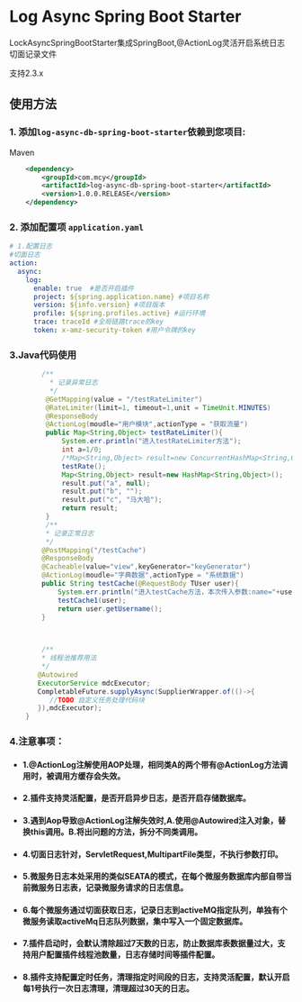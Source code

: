 # Log Async Spring Boot Starter

LockAsyncSpringBootStarter集成SpringBoot,@ActionLog灵活开启系统日志切面记录文件

支持2.3.x


## 使用方法

### 1. 添加`log-async-db-spring-boot-starter`依赖到您项目:
Maven

```xml
    <dependency>
        <groupId>com.mcy</groupId>
        <artifactId>log-async-db-spring-boot-starter</artifactId>
        <version>1.0.0.RELEASE</version>
    </dependency>
```
### 2. 添加配置项 `application.yaml`
```yaml
# 1.配置日志
#切面日志
action:
  async:
    log:
      enable: true  #是否开启插件
      project: ${spring.application.name} #项目名称
      version: ${info.version} #项目版本
      profile: ${spring.profiles.active} #运行环境
      trace: traceId #全局链路trace的key
      token: x-amz-security-token #用户令牌的key
```
### 3.Java代码使用

```java
        /**
          * 记录异常日志
          */
         @GetMapping(value = "/testRateLimiter")
         @RateLimiter(limit=1, timeout=1,unit = TimeUnit.MINUTES)
         @ResponseBody
         @ActionLog(moudle="用户模块",actionType = "获取流量")
         public Map<String,Object> testRateLimiter(){
             System.err.println("进入testRateLimiter方法");
             int a=1/0;
             /*Map<String,Object> result=new ConcurrentHashMap<String,Object>();*/
             testRate();
             Map<String,Object> result=new HashMap<String,Object>();
             result.put("a", null);
             result.put("b", "");
             result.put("c", "马大哈");
             return result;
         }
         /**
         * 记录正常日志
         */
        @PostMapping("/testCache")
        @ResponseBody
        @Cacheable(value="view",keyGenerator="keyGenerator")
        @ActionLog(moudle="字典数据",actionType = "系统数据")
        public String testCache(@RequestBody TUser user){
            System.err.println("进入testCache方法，本次传入参数:name="+user.getUsername()+",age="+user.getAge()+"\t 当前线程:"+Thread.currentThread().getName());
            testCache1(user);
            return user.getUsername();
        }
        


        /**
        * 线程池推荐用法
        */
       @Autowired
       ExecutorService mdcExecutor;
       CompletableFuture.supplyAsync(SupplierWrapper.of(()->{
          //TODO 自定义任务处理代码块              
       }),mdcExecutor);
    }
```
### 4.注意事项：
- #### 1.@ActionLog注解使用AOP处理，相同类A的两个带有@ActionLog方法调用时，被调用方缓存会失效。

- #### 2.插件支持灵活配置，是否开启异步日志，是否开启存储数据库。

- #### 3.遇到Aop导致@ActionLog注解失效时,A.使用@Autowired注入对象，替换this调用。B.将出问题的方法，拆分不同类调用。

- #### 4.切面日志针对，ServletRequest,MultipartFile类型，不执行参数打印。

- #### 5.微服务日志本处采用的类似SEATA的模式，在每个微服务数据库内部自带当前微服务日志表，记录微服务请求的日志信息。

- #### 6.每个微服务通过切面获取日志，记录日志到activeMQ指定队列，单独有个微服务读取activeMq日志队列数据，集中写入一个固定数据库。

- #### 7.插件启动时，会默认清除超过7天数的日志，防止数据库表数据量过大，支持用户配置插件线程池数量，日志存储时间等插件配置。

- #### 8.插件支持配置定时任务，清理指定时间段的日志，支持灵活配置，默认开启每1号执行一次日志清理，清理超过30天的日志。


